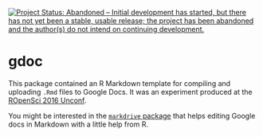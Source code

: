 [![Project Status: Abandoned – Initial development has started, but there has not yet been a stable, usable release; the project has been abandoned and the author(s) do not intend on continuing development.](http://www.repostatus.org/badges/latest/abandoned.svg)](http://www.repostatus.org/#abandoned)


# gdoc

This package contained an R Markdown template for compiling and uploading `.Rmd`
files to Google Docs.  It was an experiment produced at the
[ROpenSci 2016 Unconf](https://github.com/ropensci/unconf16/issues/9).

You might be interested in the [`markdrive` package](https://github.com/MilesMcBain/markdrive) that helps editing Google docs in Markdown with a little help from R.
